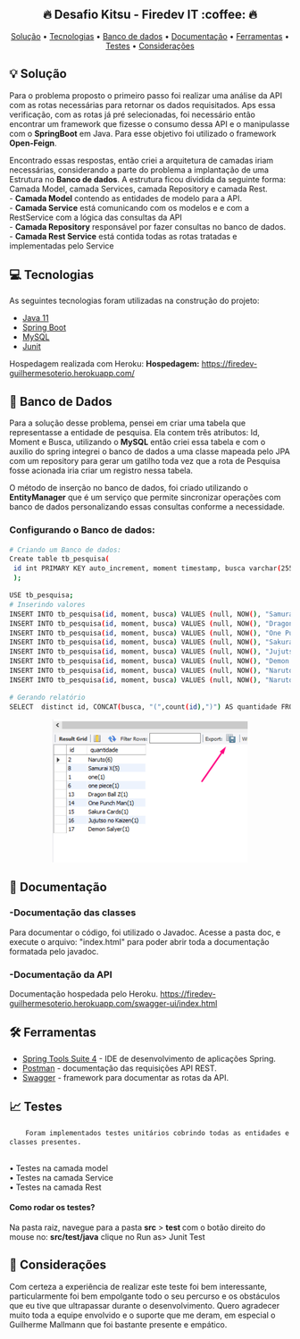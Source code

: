 <h2 align="center">
  🔥 Desafio Kitsu - Firedev IT :coffee: 🔥
</h2>

<p align="center">
 <a href="#-solução">Solução</a> •
 <a href="#-tecnologias">Tecnologias</a> •
 <a href="#-tecnologias">Banco de dados</a> •
  <a href="#-ferramentas">Documentação</a> •
 <a href="#-ferramentas">Ferramentas</a> •
  <a href="#-testes">Testes</a> •
 <a href="#-testes">Considerações</a>
</p>

## 💡 Solução
Para o problema proposto o primeiro passo foi realizar uma análise da API com as rotas necessárias para retornar os dados requisitados.
Aps essa verificação, com as rotas já pré selecionadas, foi necessário então encontrar um framework que fizesse o consumo dessa API e o manipulasse com  o <b>SpringBoot</b> em Java.
Para esse objetivo foi utilizado o framework <b>Open-Feign</b>.

Encontrado essas respostas, então criei a arquitetura de camadas iriam necessárias, considerando a parte do problema a implantação de uma Estrutura no <b>Banco de dados</b>. A estrutura ficou dividida da seguinte forma: Camada Model, camada Services, camada Repository e camada Rest.
<br>- <b>Camada Model</b> contendo as entidades de modelo para a API.
<br>- <b>Camada Service</b> está comunicando com os modelos e e com a RestService com a lógica das consultas da API
<br>- <b>Camada Repository</b> responsável por fazer consultas no banco de dados.
<br>- <b>Camada Rest Service</b> está contida todas as rotas tratadas e implementadas pelo Service

## 💻 Tecnologias
As seguintes tecnologias foram utilizadas na construção do projeto:
- [Java 11](https://www.java.com/pt-BR/)
- [Spring Boot](https://spring.io/)
- [MySQL](https://www.mysql.com)
- [Junit](https://junit.org/junit5/)

Hospedagem realizada com Heroku:
<b>Hospedagem:</b> https://firedev-guilhermesoterio.herokuapp.com/

## 📐 Banco de Dados
Para a solução desse problema, pensei em criar uma tabela que representasse a entidade de pesquisa. Ela contem três atributos: Id, Moment e Busca, utilizando o <b>MySQL</b> então criei essa tabela e com o auxilio do spring integrei o banco de dados a uma classe mapeada pelo JPA com um repository para gerar um gatilho toda vez que a rota de Pesquisa fosse acionada iria criar um registro nessa tabela.

O método de inserção no banco de dados, foi criado utilizando o <b>EntityManager</b> que é um serviço que permite sincronizar operações com banco de dados personalizando essas consultas conforme a necessidade.

### Configurando o Banco de dados:
```bash
# Criando um Banco de dados:
Create table tb_pesquisa(
 id int PRIMARY KEY auto_increment, moment timestamp, busca varchar(255)
 );
```
```bash
USE tb_pesquisa;
# Inserindo valores
INSERT INTO tb_pesquisa(id, moment, busca) VALUES (null, NOW(), "Samurai X");
INSERT INTO tb_pesquisa(id, moment, busca) VALUES (null, NOW(), "Dragon Ball Z");
INSERT INTO tb_pesquisa(id, moment, busca) VALUES (null, NOW(), "One Punch Man");
INSERT INTO tb_pesquisa(id, moment, busca) VALUES (null, NOW(), "Sakura Cards");
INSERT INTO tb_pesquisa(id, moment, busca) VALUES (null, NOW(), "Jujutso no Kaizen");
INSERT INTO tb_pesquisa(id, moment, busca) VALUES (null, NOW(), "Demon Salyer");
INSERT INTO tb_pesquisa(id, moment, busca) VALUES (null, NOW(), "Naruto");
INSERT INTO tb_pesquisa(id, moment, busca) VALUES (null, NOW(), "Naruto");
```
```bash
# Gerando relatório
SELECT  distinct id, CONCAT(busca, "(",count(id),")") AS quantidade FROM tb_pesquisa GROUP BY busca ORDER BY count(id) DESC;
```
<p align="center">
  <img src="Relatorio-mysql.png" width="350">
</p>

## 📝 Documentação
### -Documentação das classes
Para documentar o código, foi utilizado o Javadoc. Acesse a pasta doc, e execute o arquivo: "index.html" para poder abrir toda a documentação formatada pelo javadoc.
### -Documentação da API
Documentação hospedada pelo Heroku.
https://firedev-guilhermesoterio.herokuapp.com/swagger-ui/index.html

## 🛠 Ferramentas

- [Spring Tools Suite 4](https://spring.io/tools) - IDE de desenvolvimento de aplicações Spring.
- [Postman](https://www.postman.com/) - documentação das requisições API REST.
- [Swagger](https://swagger.io) - framework para documentar as rotas da API.

## 📈 Testes
        Foram implementados testes unitários cobrindo todas as entidades e classes presentes.
<br>• Testes na camada model
<br>• Testes na camada Service
<br>• Testes na camada Rest
      
#### Como rodar os testes?
Na pasta raiz, navegue para a pasta <b>src</b> > <b>test </b> com o botão direito do mouse no: <b>src/test/java</b> clique no Run as> Junit Test


## 🔗 Considerações

Com certeza a experiência de realizar este teste foi bem interessante, particularmente foi bem empolgante todo o seu percurso e os obstáculos que eu tive que ultrapassar durante o desenvolvimento. Quero agradecer muito toda a equipe envolvido e o suporte que me deram, em especial o Guilherme Mallmann que foi bastante presente e empático.
